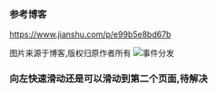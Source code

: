 ### 参考博客
https://www.jianshu.com/p/e99b5e8bd67b

图片来源于博客,版权归原作者所有
![事件分发](https://upload-images.jianshu.io/upload_images/966283-b9cb65aceea9219b.png)


### 向左快速滑动还是可以滑动到第二个页面,待解决